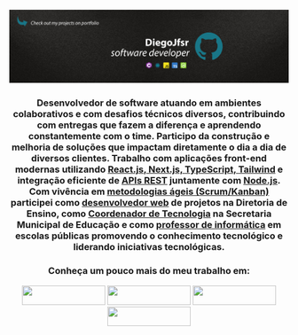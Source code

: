 <div align="center">
 
  ![](https://github.com/Diegojfsr/Diegojfsr/blob/main/Header/Capa.jpg)

### Desenvolvedor de software atuando em ambientes colaborativos e com desafios técnicos diversos, contribuindo com entregas que fazem a diferença e aprendendo constantemente com o time. Participo da construção e melhoria de soluções que impactam diretamente o dia a dia de diversos clientes. Trabalho com aplicações front-end modernas utilizando [React.js, Next.js, TypeScript, Tailwind]() e integração eficiente de [APIs REST]() juntamente com [Node.js](). Com vivência em [metodologias ágeis (Scrum/Kanban)]() participei como [desenvolvedor web]() de projetos na Diretoria de Ensino, como [Coordenador de Tecnologia]() na Secretaria Municipal de Educação e como [professor de informática]() em escolas públicas promovendo o conhecimento tecnológico e liderando iniciativas tecnológicas. 

 ### Conheça um pouco mais do meu trabalho em: 
<a href="https://diegojfsr.myportfolio.com/about"><img src="https://img.shields.io/badge/Portfolio-00599C?style=for-the-badge&logo=todoist&logoColor=white" height="35px" width="150px" /></a>
<a href="https://www.linkedin.com/in/diegojfsr/"><img src="https://img.shields.io/badge/Linkedin-00599C?style=for-the-badge&logo=todoist&logoColor=white" height="35px" width="150px" /></a>
<a href="https://medium.com/@diegojfsr"><img src="https://img.shields.io/badge/Medium-00599C?style=for-the-badge&logo=todoist&logoColor=white" height="35px" width="150px" /></a>
<a href="https://www.behance.net/diegojfsr"><img src="https://img.shields.io/badge/Behance-00599C?style=for-the-badge&logo=todoist&logoColor=white" height="35px" width="150px" /></a>

</div>

